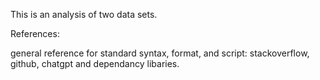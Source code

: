 This is an analysis of two data sets. 


References:

general reference for standard syntax, format, and script: stackoverflow, github, chatgpt and dependancy libaries.


